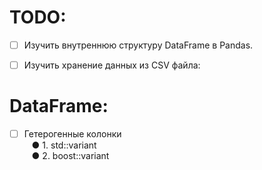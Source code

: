 # TODO:

- [ ] Изучить внутреннюю структуру DataFrame в Pandas.

- [ ] Изучить хранение данных из CSV файла:

# DataFrame:
- [ ] Гетерогенные колонки  
&nbsp;&nbsp; &#x25CF; 1. std::variant  
&nbsp;&nbsp; &#x25CF; 2. boost::variant
